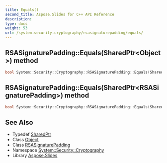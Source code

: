 ```yaml
---
title: Equals()
second_title: Aspose.Slides for C++ API Reference
description: 
type: docs
weight: 53
url: /system.security.cryptography/rsasignaturepadding/equals/
---
```

## RSASignaturePadding::Equals(SharedPtr\<Object\>) method




```cpp
bool System::Security::Cryptography::RSASignaturePadding::Equals(SharedPtr<Object> other) override
```

## RSASignaturePadding::Equals(SharedPtr\<RSASignaturePadding\>) method




```cpp
bool System::Security::Cryptography::RSASignaturePadding::Equals(SharedPtr<RSASignaturePadding> other) override
```

## See Also

* Typedef [SharedPtr](../../../system/sharedptr/)
* Class [Object](../../../system/object/)
* Class [RSASignaturePadding](../)
* Namespace [System::Security::Cryptography](../../)
* Library [Aspose.Slides](../../../)